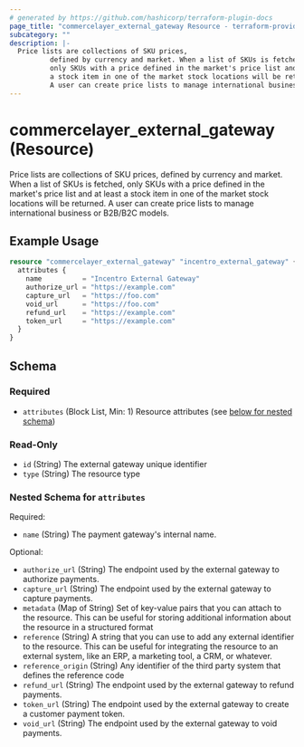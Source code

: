 ```yaml
---
# generated by https://github.com/hashicorp/terraform-plugin-docs
page_title: "commercelayer_external_gateway Resource - terraform-provider-commercelayer"
subcategory: ""
description: |-
  Price lists are collections of SKU prices,
          defined by currency and market. When a list of SKUs is fetched,
          only SKUs with a price defined in the market's price list and at least
          a stock item in one of the market stock locations will be returned.
          A user can create price lists to manage international business or B2B/B2C models.
---
```


# commercelayer_external_gateway (Resource)

Price lists are collections of SKU prices, 
		defined by currency and market. When a list of SKUs is fetched, 
		only SKUs with a price defined in the market's price list and at least 
		a stock item in one of the market stock locations will be returned. 
		A user can create price lists to manage international business or B2B/B2C models.

## Example Usage

```terraform
resource "commercelayer_external_gateway" "incentro_external_gateway" {
  attributes {
    name          = "Incentro External Gateway"
    authorize_url = "https://example.com"
    capture_url   = "https://foo.com"
    void_url      = "https://foo.com"
    refund_url    = "https://example.com"
    token_url     = "https://example.com"
  }
}
```

<!-- schema generated by tfplugindocs -->
## Schema

### Required

- `attributes` (Block List, Min: 1) Resource attributes (see [below for nested schema](#nestedblock--attributes))

### Read-Only

- `id` (String) The external gateway unique identifier
- `type` (String) The resource type

<a id="nestedblock--attributes"></a>
### Nested Schema for `attributes`

Required:

- `name` (String) The payment gateway's internal name.

Optional:

- `authorize_url` (String) The endpoint used by the external gateway to authorize payments.
- `capture_url` (String) The endpoint used by the external gateway to capture payments.
- `metadata` (Map of String) Set of key-value pairs that you can attach to the resource. This can be useful for storing additional information about the resource in a structured format
- `reference` (String) A string that you can use to add any external identifier to the resource. This can be useful for integrating the resource to an external system, like an ERP, a marketing tool, a CRM, or whatever.
- `reference_origin` (String) Any identifier of the third party system that defines the reference code
- `refund_url` (String) The endpoint used by the external gateway to refund payments.
- `token_url` (String) The endpoint used by the external gateway to create a customer payment token.
- `void_url` (String) The endpoint used by the external gateway to void payments.


